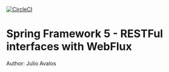 [![CircleCI](https://circleci.com/gh/JulioAvalos/RecipeProject.svg?style=svg)](https://circleci.com/gh/JulioAvalos/RecipeProject)

# Spring Framework 5 - RESTFul interfaces with WebFlux


Author: Julio Avalos